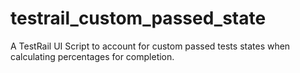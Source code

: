 testrail_custom_passed_state
============================

A TestRail UI Script to account for custom passed tests states when calculating percentages for completion.

